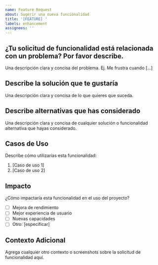 ```yaml
---
name: Feature Request
about: Sugerir una nueva funcionalidad
title: '[FEATURE] '
labels: enhancement
assignees: ''
---
```


## ¿Tu solicitud de funcionalidad está relacionada con un problema? Por favor describe.
Una descripción clara y concisa del problema. Ej. Me frustra cuando [...]

## Describe la solución que te gustaría
Una descripción clara y concisa de lo que quieres que suceda.

## Describe alternativas que has considerado
Una descripción clara y concisa de cualquier solución o funcionalidad alternativa que hayas considerado.

## Casos de Uso
Describe cómo utilizarías esta funcionalidad:
1. [Caso de uso 1]
2. [Caso de uso 2]

## Impacto
¿Cómo impactaría esta funcionalidad en el uso del proyecto?
- [ ] Mejora de rendimiento
- [ ] Mejor experiencia de usuario
- [ ] Nuevas capacidades
- [ ] Otro: [especificar]

## Contexto Adicional
Agrega cualquier otro contexto o screenshots sobre la solicitud de funcionalidad aquí.
